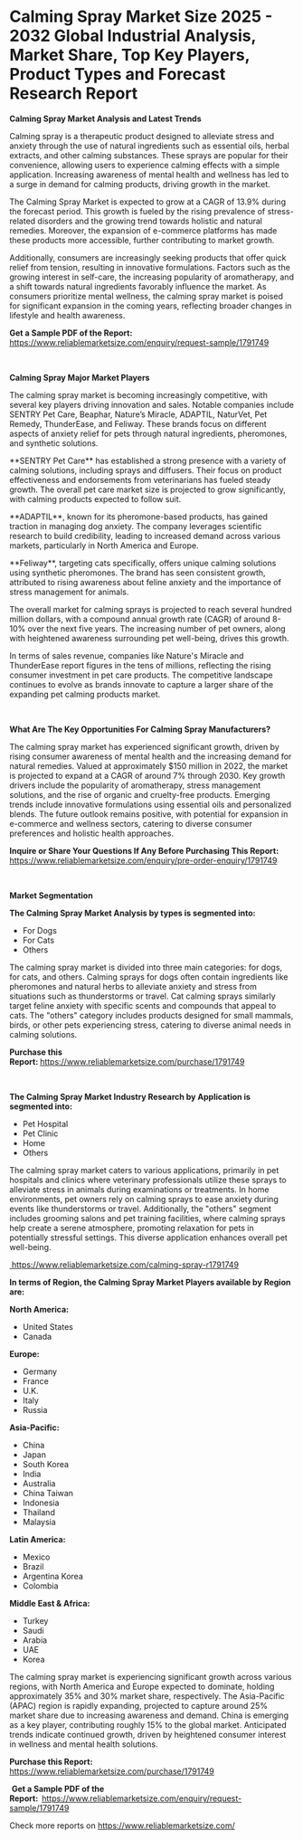 <p><h1>Calming Spray Market Size 2025 - 2032 Global Industrial Analysis, Market Share, Top Key Players, Product Types and Forecast Research Report</h1></p><p><strong>Calming Spray Market Analysis and Latest Trends</strong></p>
<p><p>Calming spray is a therapeutic product designed to alleviate stress and anxiety through the use of natural ingredients such as essential oils, herbal extracts, and other calming substances. These sprays are popular for their convenience, allowing users to experience calming effects with a simple application. Increasing awareness of mental health and wellness has led to a surge in demand for calming products, driving growth in the market.</p><p>The Calming Spray Market is expected to grow at a CAGR of 13.9% during the forecast period. This growth is fueled by the rising prevalence of stress-related disorders and the growing trend towards holistic and natural remedies. Moreover, the expansion of e-commerce platforms has made these products more accessible, further contributing to market growth.</p><p>Additionally, consumers are increasingly seeking products that offer quick relief from tension, resulting in innovative formulations. Factors such as the growing interest in self-care, the increasing popularity of aromatherapy, and a shift towards natural ingredients favorably influence the market. As consumers prioritize mental wellness, the calming spray market is poised for significant expansion in the coming years, reflecting broader changes in lifestyle and health awareness.</p></p>
<p><strong>Get a Sample PDF of the Report:&nbsp;</strong> <a href="https://www.reliablemarketsize.com/enquiry/request-sample/1791749?utm_campaign=2821&utm_medium=2&utm_source=Github&utm_content=ia&utm_term=08032025&utm_id=calming-spray">https://www.reliablemarketsize.com/enquiry/request-sample/1791749</a></p>
<p>&nbsp;</p>
<p><strong>Calming Spray Major Market Players</strong></p>
<p><p>The calming spray market is becoming increasingly competitive, with several key players driving innovation and sales. Notable companies include SENTRY Pet Care, Beaphar, Nature’s Miracle, ADAPTIL, NaturVet, Pet Remedy, ThunderEase, and Feliway. These brands focus on different aspects of anxiety relief for pets through natural ingredients, pheromones, and synthetic solutions.</p><p>**SENTRY Pet Care** has established a strong presence with a variety of calming solutions, including sprays and diffusers. Their focus on product effectiveness and endorsements from veterinarians has fueled steady growth. The overall pet care market size is projected to grow significantly, with calming products expected to follow suit.</p><p>**ADAPTIL**, known for its pheromone-based products, has gained traction in managing dog anxiety. The company leverages scientific research to build credibility, leading to increased demand across various markets, particularly in North America and Europe.</p><p>**Feliway**, targeting cats specifically, offers unique calming solutions using synthetic pheromones. The brand has seen consistent growth, attributed to rising awareness about feline anxiety and the importance of stress management for animals.</p><p>The overall market for calming sprays is projected to reach several hundred million dollars, with a compound annual growth rate (CAGR) of around 8-10% over the next five years. The increasing number of pet owners, along with heightened awareness surrounding pet well-being, drives this growth.</p><p>In terms of sales revenue, companies like Nature's Miracle and ThunderEase report figures in the tens of millions, reflecting the rising consumer investment in pet care products. The competitive landscape continues to evolve as brands innovate to capture a larger share of the expanding pet calming products market.</p></p>
<p>&nbsp;</p>
<p><strong>What Are The Key Opportunities For Calming Spray Manufacturers?</strong></p>
<p><p>The calming spray market has experienced significant growth, driven by rising consumer awareness of mental health and the increasing demand for natural remedies. Valued at approximately $150 million in 2022, the market is projected to expand at a CAGR of around 7% through 2030. Key growth drivers include the popularity of aromatherapy, stress management solutions, and the rise of organic and cruelty-free products. Emerging trends include innovative formulations using essential oils and personalized blends. The future outlook remains positive, with potential for expansion in e-commerce and wellness sectors, catering to diverse consumer preferences and holistic health approaches.</p></p>
<p><strong>Inquire or Share Your Questions If Any Before Purchasing This Report:</strong> <a href="https://www.reliablemarketsize.com/enquiry/pre-order-enquiry/1791749?utm_campaign=2821&utm_medium=2&utm_source=Github&utm_content=ia&utm_term=08032025&utm_id=calming-spray">https://www.reliablemarketsize.com/enquiry/pre-order-enquiry/1791749</a></p>
<p>&nbsp;</p>
<p><strong>Market Segmentation</strong></p>
<p><strong>The Calming Spray Market Analysis by types is segmented into:</strong></p>
<p><ul><li>For Dogs</li><li>For Cats</li><li>Others</li></ul></p>
<p><p>The calming spray market is divided into three main categories: for dogs, for cats, and others. Calming sprays for dogs often contain ingredients like pheromones and natural herbs to alleviate anxiety and stress from situations such as thunderstorms or travel. Cat calming sprays similarly target feline anxiety with specific scents and compounds that appeal to cats. The "others" category includes products designed for small mammals, birds, or other pets experiencing stress, catering to diverse animal needs in calming solutions.</p></p>
<p><strong>Purchase this Report:&nbsp;</strong><a href="https://www.reliablemarketsize.com/purchase/1791749?utm_campaign=2821&utm_medium=2&utm_source=Github&utm_content=ia&utm_term=08032025&utm_id=calming-spray">https://www.reliablemarketsize.com/purchase/1791749</a></p>
<p>&nbsp;</p>
<p><strong>The Calming Spray Market Industry Research by Application is segmented into:</strong></p>
<p><ul><li>Pet Hospital</li><li>Pet Clinic</li><li>Home</li><li>Others</li></ul></p>
<p><p>The calming spray market caters to various applications, primarily in pet hospitals and clinics where veterinary professionals utilize these sprays to alleviate stress in animals during examinations or treatments. In home environments, pet owners rely on calming sprays to ease anxiety during events like thunderstorms or travel. Additionally, the "others" segment includes grooming salons and pet training facilities, where calming sprays help create a serene atmosphere, promoting relaxation for pets in potentially stressful settings. This diverse application enhances overall pet well-being.</p></p>
<p><a href="https://www.reliablemarketsize.com/calming-spray-r1791749?utm_campaign=2821&utm_medium=2&utm_source=Github&utm_content=ia&utm_term=08032025&utm_id=calming-spray">&nbsp;https://www.reliablemarketsize.com/calming-spray-r1791749</a></p>
<p><strong>In terms of Region, the Calming Spray Market Players available by Region are:</strong></p>
<p>
    <p> <strong> North America: </strong>
        <ul>
            <li>United States</li>
            <li>Canada</li>
        </ul>
        </p> 
    <p> <strong> Europe: </strong>
        <ul>
            <li>Germany</li>
            <li>France</li>
            <li>U.K.</li>
            <li>Italy</li>
            <li>Russia</li>
        </ul>
        </p> 
    <p> <strong> Asia-Pacific: </strong>
        <ul>
            <li>China</li>
            <li>Japan</li>
            <li>South Korea</li>
            <li>India</li>
            <li>Australia</li>
            <li>China Taiwan</li>
            <li>Indonesia</li>
            <li>Thailand</li>
            <li>Malaysia</li>
        </ul>
        </p> 
    <p> <strong> Latin America: </strong>
        <ul>
            <li>Mexico</li>
            <li>Brazil</li>
            <li>Argentina Korea</li>
            <li>Colombia</li>
        </ul>
        </p> 
    <p> <strong> Middle East & Africa: </strong>
        <ul>
            <li>Turkey</li>
            <li>Saudi</li>
            <li>Arabia</li>
            <li>UAE</li>
            <li>Korea</li>
        </ul>
    </p>
    </p>
<p><p>The calming spray market is experiencing significant growth across various regions, with North America and Europe expected to dominate, holding approximately 35% and 30% market share, respectively. The Asia-Pacific (APAC) region is rapidly expanding, projected to capture around 25% market share due to increasing awareness and demand. China is emerging as a key player, contributing roughly 15% to the global market. Anticipated trends indicate continued growth, driven by heightened consumer interest in wellness and mental health solutions.</p></p>
<p><strong>Purchase this Report: </strong><a href="https://www.reliablemarketsize.com/purchase/1791749?utm_campaign=2821&utm_medium=2&utm_source=Github&utm_content=ia&utm_term=08032025&utm_id=calming-spray">https://www.reliablemarketsize.com/purchase/1791749</a></p>
<p>&nbsp;<strong>Get a Sample PDF of the Report:&nbsp;&nbsp;</strong><a href="https://www.reliablemarketsize.com/enquiry/request-sample/1791749?utm_campaign=2821&utm_medium=2&utm_source=Github&utm_content=ia&utm_term=08032025&utm_id=calming-spray">https://www.reliablemarketsize.com/enquiry/request-sample/1791749</a></p>
<p><strong></strong></p>
<p>Check more reports on <a href="https://www.reliablemarketsize.com/?utm_campaign=2821&utm_medium=2&utm_source=Github&utm_content=ia&utm_term=08032025&utm_id=calming-spray">https://www.reliablemarketsize.com/</a></p>